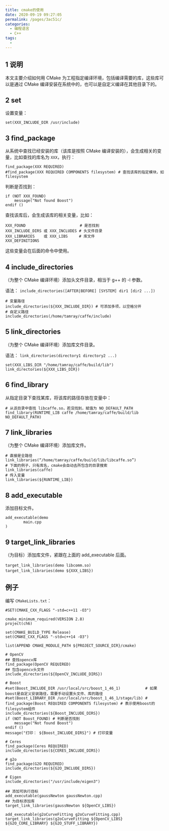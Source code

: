 ```yaml
---
title: cmake的使用
date: 2020-09-19 09:27:05
permalink: /pages/3ac51c/
categories: 
  - 编程语言
  - C++
tags: 
  - 
---
```



## 1 说明

本文主要介绍如何用 CMake 为工程指定编译环境，包括编译需要的库，这些库可以是通过 CMake 编译安装在系统中的，也可以是自定义编译在其他目录下的。


## 2 set

设置变量：
```shell
set(XXX_INCLUDE_DIR /usr/include)
```

## 3 find_package

从系统中查找已经安装的库（该库是按照 CMake 编译安装的），会生成相关的变量，比如查找的库名为 `XXX`，执行：

```shell
find_package(XXX REQUIRED)
#find_package(XXX REQUIRED COMPONENTS filesystem) # 查找该库的指定模块，如 filesystem
```

判断是否找到：
```shell
if (NOT XXX_FOUND)
    message("Not found Boost")
endif ()
```

查找该库后，会生成该库的相关变量，比如：
```shell
XXX_FOUND                        # 是否找到
XXX_INCLUDE_DIRS 或 XXX_INCLUDES # 头文件目录
XXX_LIBRARIES    或 XXX_LIBS     # 库文件
XXX_DEFINITIONS
```
这些变量会在后面的命令中使用。

## 4 include_directories 

（为整个 CMake 编译环境）添加头文件目录，相当于 g++ 的 -l 参数。

语法：
`include_directories([AFTER|BEFORE] [SYSTEM] dir1 [dir2 ...])`

```shell
# 变量路径
include_directories(${XXX_INCLUDE_DIR}) # 可添加多项，以空格分开
# 自定义路径
include_directories(/home/tamray/caffe/include)
```

## 5 link_directories

（为整个 CMake 编译环境）添加库文件目录。

语法：
`link_directories(directory1 directory2 ...)`

```shell
set(XXX_LIBS_DIR "/home/tamray/caffe/build/lib")
link_directories(${XXX_LIBS_DIR})
```

## 6 find_library

从指定目录下查找某库，将该库的路径存放在变量中：

```shell
# 从该目录中查找 libcaffe.so，若没找到，赋值为 NO_DEFAULT_PATH
find_library(RUNTIME_LIB caffe /home/tamray/caffe/build/lib  NO_DEFAULT_PATH)
```

## 7 link_libraries

（为整个 CMake 编译环境）添加库文件。

```shell
# 直接是全路径
link_libraries(“/home/tamray/caffe/build/lib/libcaffe.so”)
# 下面的例子，只有库名，cmake会自动去所包含的目录搜索
link_libraries(caffe)
# 传入变量
link_libraries(${RUNTIME_LIB})
```

## 8 add_executable

添加目标文件。

```shell
add_executable(demo
        main.cpp
)
```

## 9 target_link_libraries

（为目标）添加库文件，紧跟在上面的 add_executable 后面。

```shell
target_link_libraries(demo libcomm.so)　　
target_link_libraries(demo ${XXX_LIBS})　
```



## 例子

编写 `CMakeLists.txt`：

```shell
#SET(CMAKE_CXX_FLAGS "-std=c++11 -O3")

cmake_minimum_required(VERSION 2.8)
project(ch6)

set(CMAKE_BUILD_TYPE Release)
set(CMAKE_CXX_FLAGS "-std=c++14 -O3")

list(APPEND CMAKE_MODULE_PATH ${PROJECT_SOURCE_DIR}/cmake)

# OpenCV
## 查找opencv库
find_package(OpenCV REQUIRED)
## 包含opencv头文件
include_directories(${OpenCV_INCLUDE_DIRS})

# Boost
#set(Boost_INCLUDE_DIR /usr/local/src/boost_1_46_1)           # 如果boost是自定义安装路径，需要手动设置头文件、库的路径
#set(Boost_LIBRARY_DIR /usr/local/src/boost_1_46_1/stage/lib) #
find_package(Boost REQUIRED COMPONENTS filesystem) # 表示使用boost的filesystem组件
include_directories(${Boost_INCLUDE_DIRS})
if (NOT Boost_FOUND) # 判断是否找到
    message("Not found Boost")
endif ()
message("打印： ${Boost_INCLUDE_DIRS}") # 打印变量

# Ceres
find_package(Ceres REQUIRED)
include_directories(${CERES_INCLUDE_DIRS})

# g2o
find_package(G2O REQUIRED)
include_directories(${G2O_INCLUDE_DIRS})

# Eigen
include_directories("/usr/include/eigen3")

## 添加可执行目标
add_executable(gaussNewton gaussNewton.cpp)
## 为目标添加库
target_link_libraries(gaussNewton ${OpenCV_LIBS})

add_executable(g2oCurveFitting g2oCurveFitting.cpp)
target_link_libraries(g2oCurveFitting ${OpenCV_LIBS} ${G2O_CORE_LIBRARY} ${G2O_STUFF_LIBRARY})
```

